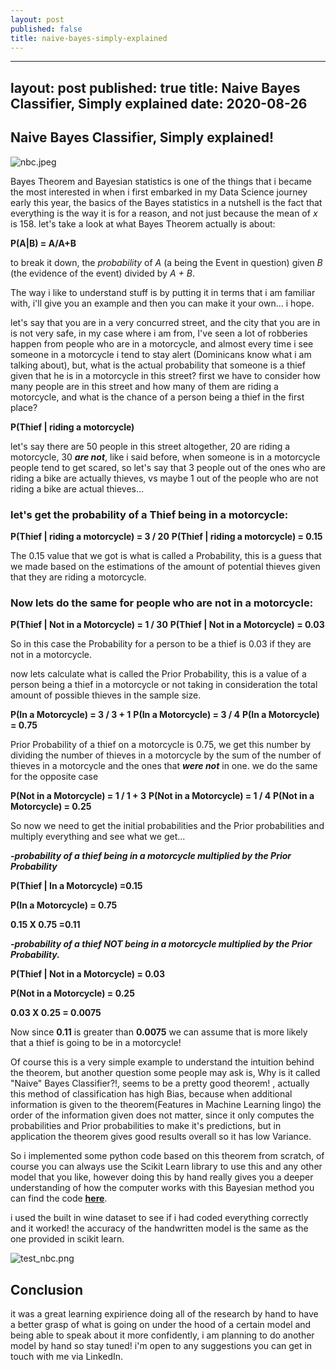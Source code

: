 ```yaml
---
layout: post
published: false
title: naive-bayes-simply-explained
---
```

---
layout: post
published: true
title: Naive Bayes Classifier, Simply explained
date: 2020-08-26
---

## Naive Bayes Classifier, Simply explained!
![nbc.jpeg]({{site.baseurl}}/img/nbc.jpeg)




Bayes Theorem and Bayesian statistics is one of the things that i became the most interested in when i first embarked in my Data Science journey early this year, the basics of the Bayes statistics in a nutshell is the fact that everything is the way it is for a reason, and not just because the mean of *x* is 158. let's take a look at what Bayes Theorem actually is about:

**P(A|B) = A/A+B**

to break it down, the *probability* of  *A* (a being the Event in question) given *B* (the evidence of the event) divided by *A + B*.

The way i like to understand stuff is by putting it in terms that i am familiar with, i'll give you an example and then you can make it your own... i hope.

let's say that you are in a very concurred street, and the city that you are in is not very safe, in my case where i am from, I've seen a lot of robberies happen from people who are in a motorcycle, and almost every time i see someone in a motorcycle i tend to stay alert (Dominicans know what i am talking about),  but, what is the actual probability that someone is a thief given that he is in a motorcycle in this street?
first we have to consider how many people are in this street and how many of them are riding a motorcycle, and what is the chance of a person being a thief in the first place?

**P(Thief | riding a motorcycle)**

let's say there are 50 people in this street altogether, 20 are riding a motorcycle, 30 ***are not***, like i said before, when someone is in a motorcycle people tend to get scared, so let's say that 3 people out of the ones who are riding a bike are actually thieves, vs maybe 1 out of the people who are not riding a bike are actual thieves...

### let's get the probability of a Thief being in a motorcycle:

**P(Thief | riding a motorcycle) = 3 / 20**
**P(Thief | riding a motorcycle) =  0.15** 

The 0.15 value that we got is what is called a  Probability, this is a guess that we made based on the estimations  of the amount of potential thieves given  that they are riding a motorcycle.

### Now lets do the same for people who are not in a motorcycle:

**P(Thief | Not in a Motorcycle) = 1 / 30**
**P(Thief | Not in a Motorcycle) = 0.03**

So in this case the Probability for a person to be a thief is 0.03 if they are not in a motorcycle.

now lets calculate what is called the Prior Probability, this is a value of a person being a thief in a motorcycle or not taking in consideration the total amount of possible thieves in the sample size.

**P(In a Motorcycle) = 3 / 3 + 1**
**P(In a Motorcycle) = 3 / 4**
**P(In a Motorcycle) = 0.75**

Prior Probability of a thief on a motorcycle is 0.75, we get this number by dividing the number of thieves in a motorcycle by the sum of the number of thieves in a motorcycle and the ones that ***were not*** in one. we do the same for the opposite case

**P(Not in a Motorcycle) = 1 / 1 + 3**
**P(Not in a Motorcycle) = 1 / 4**
**P(Not in a Motorcycle) = 0.25**

So now we need to get the initial probabilities and the Prior probabilities and multiply everything and see what we get...

***-probability of a thief being in a motorcycle multiplied by the Prior Probability***

**P(Thief | In a Motorcycle) =0.15**

**P(In a Motorcycle) = 0.75**

**0.15 X 0.75 =0.11**

***-probability of a thief NOT being in a motorcycle multiplied by the Prior Probability.***

**P(Thief | Not in a Motorcycle) = 0.03**

**P(Not in a Motorcycle) = 0.25**

**0.03 X 0.25 = 0.0075**

Now since **0.11** is greater than **0.0075** we can assume that is more likely that a thief is going to be in a motorcycle!

Of course this is a very simple example to understand the intuition behind the theorem, but another question some people may ask is, Why is it called "Naive" Bayes Classifier?!, seems to be a pretty good theorem! , actually this method of classification has high Bias, because when additional information is given to the theorem(Features in Machine Learning lingo) the order of the information given does not matter, since it only computes the probabilities and Prior probabilities to make it's predictions, but in application the theorem gives good results overall so it has low Variance.

So i implemented some python code based on this theorem from scratch, of course you can always use  the Scikit Learn library to use this and any other model that you like, however doing this by hand really gives you a deeper understanding of how the computer works with this Bayesian method you can find the code **[here](https://github.com/LuisFelipeUrena/NBC)**.

i used the built in wine dataset to see if i had coded everything correctly and it worked! the accuracy of the handwritten model is the same as the one provided in scikit learn.

![test_nbc.png]({{site.baseurl}}/img/test_nbc.png)


## Conclusion

it was a great learning expirience doing all of the research by hand to have a better grasp of what is going on under the hood of a certain model and being able to speak about it more confidently, i am planning to do another model by hand so stay tuned! i'm open to any suggestions you can get in touch with me via LinkedIn.


